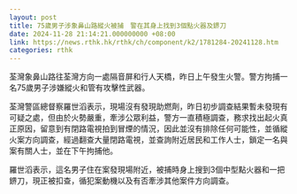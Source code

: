 ```yaml
---
layout: post
title: 75歲男子涉象鼻山路縱火被捕　警在其身上找到3個點火器及鎅刀
date: 2024-11-28 21:14:21.000000000 +08:00
link: https://news.rthk.hk/rthk/ch/component/k2/1781284-20241128.htm
categories: rthk
---
```


荃灣象鼻山路往荃灣方向一處隔音屏和行人天橋，昨日上午發生火警。警方拘捕一名75歲男子涉嫌縱火和管有攻擊性武器。

荃灣警區總督察羅世滔表示，現場沒有發現助燃劑，昨日初步調查結果暫未發現有可疑之處，但由於火勢嚴重，牽涉公眾利益，警方一直積極調查，務求找出起火真正原因，留意到有閉路電視拍到冒煙的情況，因此並沒有排除任何可能性，並循縱火案方向調查，經過翻查大量閉路電視，並查詢附近居民和工作人士，鎖定一名與案有關人士，並在下午拘捕他。

羅世滔表示，這名男子住在案發現場附近，被捕時身上搜到3個中型點火器和一把鎅刀，現正被扣查，循犯案動機以及有否牽涉其他案件方向調查。
